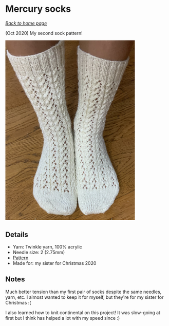 # Mercury socks

[*Back to home page*](..)

(Oct 2020) My second sock pattern! 

<img src="media/mercury_socks.jpg" style="max-width: 80%" />

## Details
- Yarn: Twinkle yarn, 100% acrylic
- Needle size: 2 (2.75mm) 
- [Pattern](https://www.ravelry.com/patterns/library/mercury-socks)
- Made for: my sister for Christmas 2020 

## Notes 
Much better tension than my first pair of socks despite the same needles, yarn, etc. I almost wanted to keep it for myself, but they're for my sister for Christmas :( 

I also learned how to knit continental on this project! It was slow-going at first but I think has helped a lot with my speed since :) 
